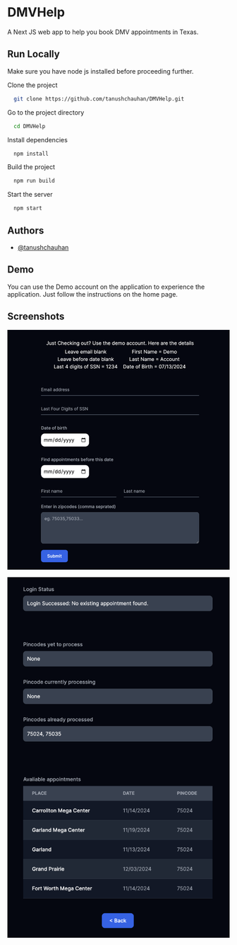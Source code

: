 # DMVHelp

A Next JS web app to help you book DMV appointments in Texas.

## Run Locally

Make sure you have node js installed before proceeding further.

Clone the project

```bash
  git clone https://github.com/tanushchauhan/DMVHelp.git
```

Go to the project directory

```bash
  cd DMVHelp
```

Install dependencies

```bash
  npm install
```

Build the project

```bash
  npm run build
```

Start the server

```bash
  npm start
```

## Authors

- [@tanushchauhan](https://www.github.com/octokatherine)

## Demo

You can use the Demo account on the application to experience the application. Just follow the instructions on the home page.

## Screenshots

![App Screenshot](https://raw.githubusercontent.com/tanushchauhan/DMVHelp/main/screenshots/1.png)

![App Screenshot](https://raw.githubusercontent.com/tanushchauhan/DMVHelp/main/screenshots/2.png)
